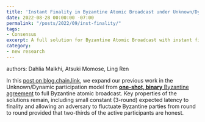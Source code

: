```yaml
---
title: 'Instant Finality in Byzantine Atomic Broadcast under Unknown/Dynamic Participation'
date: 2022-08-28 00:00:00 -07:00
permalink: "/posts/2022/09/inst-finality/"
tags:
- Consensus
excerpt: A full solution for Byzantine Atomic Broadcast with instant finality when there is an unknown and dynamic set of active nodes.
category:
- new research
---
```


authors: Dahlia Malkhi, Atsuki Momose, Ling Ren

In this [post on blog.chain.link](https://blog.chain.link/instant-finality-in-byzantine-atomic-broadcast-under-unknown-dynamic-participation/),
we expand our previous work in the Unknown/Dynamic participation model 
from 
[**one-shot, binary** Byzantine agreement](https://blog.chain.link/instant-finality-in-byzantine-generals-with-unknown-and-dynamic-participation/) 
to full Byzantine atomic broadcast. 
Key properties of the solutions remain, including small constant (3-round) expected latency to finality and allowing an adversary to fluctuate Byzantine parties from round to round provided that two-thirds of the active participants are honest.
